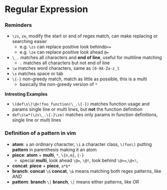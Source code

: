 # Regular Expression

### Reminders

- `\zs`, `ze`, modify the start or end of regex match, can make replacing or
  searching easier
    - e.g. `\zs` can replace positive look behind`@<=`
    - e.g. `\ze` can replace positive look ahead `@=`
- `\_.` matches all characters and **end of line**, useful for multiline matching
    - `.` matches all characters but not end of line
- `\w` matches word characters, same as `[0-9A-Za-z_]`
- `\s` matches space or tab
- `\{-}` non-greedy match, match as little as possible, this is a multi
    - basically the non-greedy version of `*`

**Intresting Examples**

- `\(def\s\)\@<!foo_function(\_.\{-})` matches function usage and params
  single line or multi lines, but **not** the function definition 
- `def\s\w*(\zs\_.\{-}\ze)` matches only params in function definitions,
  single line or multi lines

### Definition of a pattern in vim

- **atom**: `a` an ordinary character, `\i` a character class, `\(foo\)`
  putting **pattern** in parenthesis making it an atom
- **piece**: **atom** + **multi**, `*`, `\{n,m}`, `{-}`
    - special **multi**, look ahead `\@=`, `\@!`, look behind `\@<=`,`\@<!`, 
- **concat**: **piece** + **piece**, `a*b*`
- **branch**: **concat** `\&` **concat**, `\&` means matching both regex
  patterns, like _AND_
- **pattern**: **branch** `\|` **branch**, `\|` means either patterns, like
  _OR_

